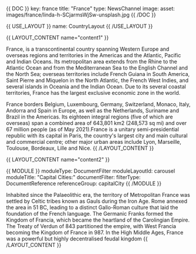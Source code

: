 {{ DOC }}
key: france
title: "France"
type: NewsChannel
image:
  asset: images/france/linda-h-SCjarmsWjSw-unsplash.jpg
{{ /DOC }}

{{ USE_LAYOUT }}
  name: CountryLayout
{{ /USE_LAYOUT }}

{{ LAYOUT_CONTENT name="content1" }}


France, is a transcontinental country spanning Western Europe and overseas regions and territories in the Americas and the Atlantic, Pacific and Indian Oceans. Its metropolitan area extends from the Rhine to the Atlantic Ocean and from the Mediterranean Sea to the English Channel and the North Sea; overseas territories include French Guiana in South America, Saint Pierre and Miquelon in the North Atlantic, the French West Indies, and several islands in Oceania and the Indian Ocean. Due to its several coastal territories, France has the largest exclusive economic zone in the world. 

France borders Belgium, Luxembourg, Germany, Switzerland, Monaco, Italy, Andorra and Spain in Europe, as well as the Netherlands, Suriname and Brazil in the Americas. Its eighteen integral regions (five of which are overseas) span a combined area of 643,801 km2 (248,573 sq mi) and over 67 million people (as of May 2021).France is a unitary semi-presidential republic with its capital in Paris, the country's largest city and main cultural and commercial centre; other major urban areas include Lyon, Marseille, Toulouse, Bordeaux, Lille and Nice.
{{ /LAYOUT_CONTENT }} 

{{ LAYOUT_CONTENT name="content2" }}

{{ MODULE }}
  moduleType: DocumentFilter
  moduleLayoutId: carousel
  moduleTitle: "Capital Cities:"
  documentFilter:
    filterType: DocumentReference
    referenceGroup: capitalCity
{{ /MODULE }}

Inhabited since the Palaeolithic era, the territory of Metropolitan France was settled by Celtic tribes known as Gauls during the Iron Age. Rome annexed the area in 51 BC, leading to a distinct Gallo-Roman culture that laid the foundation of the French language. The Germanic Franks formed the Kingdom of Francia, which became the heartland of the Carolingian Empire. The Treaty of Verdun of 843 partitioned the empire, with West Francia becoming the Kingdom of France in 987. In the High Middle Ages, France was a powerful but highly decentralised feudal kingdom
{{ /LAYOUT_CONTENT }} 